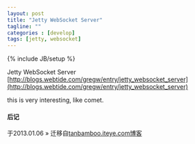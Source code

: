 ```yaml
---
layout: post
title: "Jetty WebSocket Server"
tagline: ""
categories : [develop]
tags: [jetty, websocket]
---
```

{% include JB/setup %}

Jetty WebSocket Server
[http://blogs.webtide.com/gregw/entry/jetty_websocket_server](http://blogs.webtide.com/gregw/entry/jetty_websocket_server)

this is very interesting, like comet.

#### 后记

于2013.01.06 &raquo; 
迁移自[tanbamboo.iteye.com博客](http://tanbamboo.iteye.com/blog/199470)
